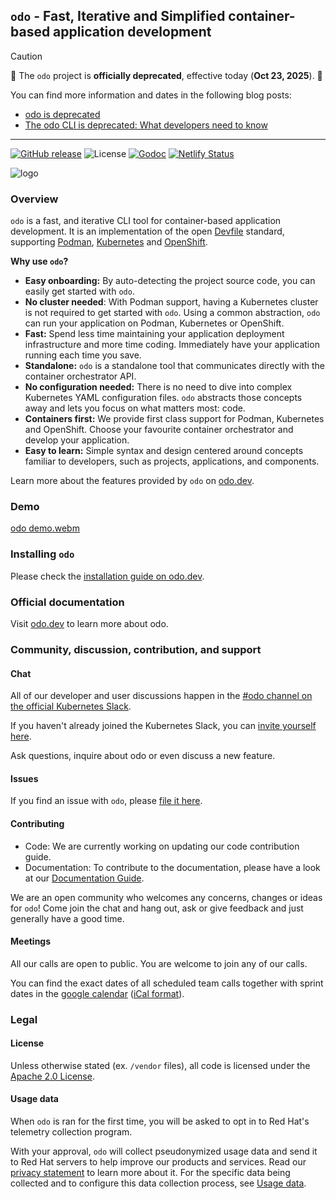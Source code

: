 `odo` - Fast, Iterative and Simplified container-based application development
---

> [!CAUTION]
>
> 📣 The `odo` project is **officially deprecated**, effective today (**Oct 23, 2025**). 📣
>
> You can find more information and dates in the following blog posts:
> - [odo is deprecated](https://odo.dev/blog/odo-deprecation-announcement)
> - [The odo CLI is deprecated: What developers need to know](https://developers.redhat.com/articles/2025/10/23/odo-cli-deprecated-what-developers-need-know)
>

---

[![GitHub release](https://img.shields.io/github/v/release/redhat-developer/odo?style=for-the-badge)](https://github.com/redhat-developer/odo/releases/latest)
![License](https://img.shields.io/github/license/redhat-developer/odo?style=for-the-badge)
[![Godoc](https://img.shields.io/badge/godoc-reference-007d9c?logo=go&logoColor=white&style=for-the-badge)](https://odo.dev/godoc)
[![Netlify Status](https://api.netlify.com/api/v1/badges/e07867b0-56a4-4905-92a9-a152ceab5f0d/deploy-status)](https://app.netlify.com/sites/odo-docusaurus-preview/deploys)

![logo](/docs/website/static/img/logo_small.png)

### Overview

`odo` is a fast, and iterative CLI tool for container-based application development.
It is an implementation of the open [Devfile](https://devfile.io/) standard, supporting [Podman](https://podman.io/), [Kubernetes](https://kubernetes.io/) and [OpenShift](https://www.redhat.com/en/technologies/cloud-computing/openshift).

**Why use `odo`?**

* **Easy onboarding:** By auto-detecting the project source code, you can easily get started with `odo`.
* **No cluster needed**: With Podman support, having a Kubernetes cluster is not required to get started with `odo`. Using a common abstraction, `odo` can run your application on Podman, Kubernetes or OpenShift.
* **Fast:** Spend less time maintaining your application deployment infrastructure and more time coding. Immediately have your application running each time you save.
* **Standalone:** `odo` is a standalone tool that communicates directly with the container orchestrator API.
* **No configuration needed:** There is no need to dive into complex Kubernetes YAML configuration files. `odo` abstracts those concepts away and lets you focus on what matters most: code.
* **Containers first:** We provide first class support for Podman, Kubernetes and OpenShift. Choose your favourite container orchestrator and develop your application.
* **Easy to learn:** Simple syntax and design centered around concepts familiar to developers, such as projects, applications, and components.

Learn more about the features provided by `odo` on [odo.dev](https://odo.dev/docs/overview/features).

### Demo

[//]: # (URL obtained using the preview URL generated by GitHub from the source video in /docs/website/static/video/odo-preview-with-podman.hd.webm - see https://github.blog/2021-05-13-video-uploads-available-github/)
[odo demo.webm](https://github.com/redhat-developer/odo/assets/593208/815f77a2-be43-4763-961b-204c88fb2cce)

### Installing `odo`

Please check the [installation guide on odo.dev](https://odo.dev/docs/overview/installation/).

### Official documentation

Visit [odo.dev](https://odo.dev/) to learn more about odo.

### Community, discussion, contribution, and support

#### Chat 

All of our developer and user discussions happen in the [#odo channel on the official Kubernetes Slack](https://kubernetes.slack.com/archives/C01D6L2NUAG).

If you haven't already joined the Kubernetes Slack, you can [invite yourself here](https://slack.k8s.io/).

Ask questions, inquire about odo or even discuss a new feature.

#### Issues

If you find an issue with `odo`, please [file it here](https://github.com/redhat-developer/odo/issues).

#### Contributing

* Code: We are currently working on updating our code contribution guide.
* Documentation: To contribute to the documentation, please have a look at our [Documentation Guide](https://github.com/redhat-developer/odo/wiki).

We are an open community who welcomes any concerns, changes or ideas for `odo`! Come join the chat and hang out, ask or give feedback and just generally have a good time.

#### Meetings

All our calls are open to public. You are welcome to join any of our calls.

You can find the exact dates of all scheduled team calls together with sprint dates in the [google calendar](https://calendar.google.com/calendar/embed?src=gi0s0v5ukfqkjpnn26p6va3jfc%40group.calendar.google.com) ([iCal format](https://calendar.google.com/calendar/ical/gi0s0v5ukfqkjpnn26p6va3jfc%40group.calendar.google.com/public/basic.ics)).

### Legal

#### License

Unless otherwise stated (ex. `/vendor` files), all code is licensed under the [Apache 2.0 License](LICENSE). 

#### Usage data

When `odo` is ran for the first time, you will be asked to opt in to Red Hat's telemetry collection program.

With your approval, `odo` will collect pseudonymized usage data and send it to Red Hat servers to help improve our products and services. Read our [privacy statement](https://developers.redhat.com/article/tool-data-collection) to learn more about it. For the specific data being collected and to configure this data collection process, see [Usage data](USAGE_DATA.md).
